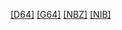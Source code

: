 [[D64]]([D64]/index.html)
[[G64]]([G64]/index.html)
[[NBZ]]([NBZ]/index.html)
[[NIB]]([NIB]/index.html)
